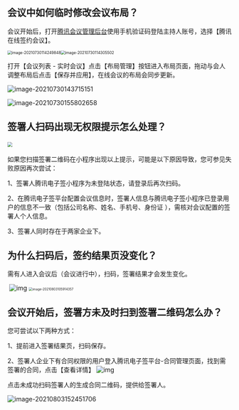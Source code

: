 ## 会议中如何临时修改会议布局？

会议开始后，打开[腾讯会议管理后台](https://meeting.tencent.com/user-center/user-meeting-list/processing)使用手机验证码登陆主持人账号，选择【腾讯在线签约会议】。

<img src="https://main.qcloudimg.com/raw/1aebc9e78ea79ef07ede48f9e1c90d0b.png" alt="image-20210730114249848" style="zoom:60%;" /><img src="https://main.qcloudimg.com/raw/9e5d4e9ca43dc4863febbb5c789d3b46.png" alt="image-20210730114305502" style="zoom:60%;" />

打开【会议列表 - 实时会议】点击【布局管理】按钮进入布局页面，拖动与会人调整布局后点击【保存并应用】，在线会议的布局会同步更新。

![image-20210730143715151](https://main.qcloudimg.com/raw/8f200418a4bd26efc06990c0862777cd.png)

![image-20210730155802658](https://main.qcloudimg.com/raw/07eb8e3b7c25513afac90f49476baa9a.jpg)



## 签署人扫码出现无权限提示怎么处理？

​      <img src="https://main.qcloudimg.com/raw/f55e197c889f1c783201b0bf143d749b.png" style="zoom:67%;" />

如果您扫描签署二维码在小程序出现以上提示，可能是以下原因导致，您可参见失败原因再次尝试：

1、签署人腾讯电子签小程序为未登陆状态，请登录后再次扫码。

2、在腾讯电子签平台配置会议信息时，签署人信息与腾讯电子签小程序已登录用户的信息不一致（包括公司名称、姓名、手机号、身份证 ），需核对会议配置的签署人个人信息。

3、签署人同时存在于两家企业下。



## 为什么扫码后，签约结果页没变化？

需有人进入会议后（会议进行中），扫码，签署结果才会发生变化。

​                 ![img](https://main.qcloudimg.com/raw/61b528b18f8f0358c147bc1338a40d64.png)                 <img src="https://main.qcloudimg.com/raw/097e6f71235037ee4a5127fb57c0de6c.png" alt="image-20210803105914357" style="zoom:50%;" />

## 会议开始后，签署方未及时扫到签署二维码怎么办？

您可尝试以下两种方式：

1、提前进入签署结果页，扫码保存。

2、签署人企业下有合同权限的用户登入腾讯电子签平台-合同管理页面，找到需签署的合同，点击【查看详情】   ![img](https://docimg3.docs.qq.com/image/gW2srA4u0q9kRz0AasBOEQ?w=2878&h=698)        

点击未成功扫码签署人的生成合同二维码，提供给签署人。

![image-20210803152451706](https://main.qcloudimg.com/raw/827fd2fd4643e0c8179f6f0b825ec6a4.png)
